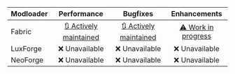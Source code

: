 | Modloader | Performance | Bugfixes | Enhancements |
| --- | :---: | :---: | :---: |
| Fabric | [🔃 Actively maintained](fabric/optimizations.md) | [🔃 Actively maintained](fabric/fixes.md) | [⚠ Work in progress](fabric/enhancements.md) |
| LuxForge | ❌ Unavailable | ❌ Unavailable | ❌ Unavailable |
| NeoForge | ❌ Unavailable | ❌ Unavailable | ❌ Unavailable |
